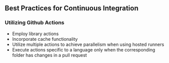 ## Best Practices for Continuous Integration

### Utilizing Github Actions

- Employ library actions
- Incorporate cache functionality
- Utilize multiple actions to achieve parallelism when using hosted runners
- Execute actions specific to a language only when the corresponding folder has changes in a pull request
